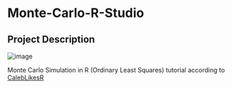 # Monte-Carlo-R-Studio

## Project Description
![image](https://user-images.githubusercontent.com/61955153/188397982-81ed3226-36fd-4f01-96e8-04672222d7e0.png)

Monte Carlo Simulation in R (Ordinary Least Squares) tutorial according to [CalebLikesR](https://www.youtube.com/watch?v=JXbB00gUbH8&t=231s)
